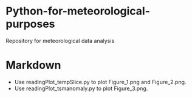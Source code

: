 # Python-for-meteorological-purposes

Repository for meteorological data analysis

# Markdown
- Use readingPlot_tempSlice.py to plot Figure_1.png and Figure_2.png.
- Use readingPlot_tsmanomaly.py to plot Figure_3.png.
